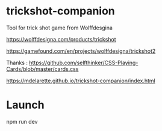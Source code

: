 # trickshot-companion

Tool for trick shot game from Wolffdesgina

https://wolffdesigna.com/products/trickshot

https://gamefound.com/en/projects/wolffdesigna/trickshot2

Thanks :
https://github.com/selfthinker/CSS-Playing-Cards/blob/master/cards.css


https://mdelarette.github.io/trickshot-companion/index.html

# Launch
npm run dev
